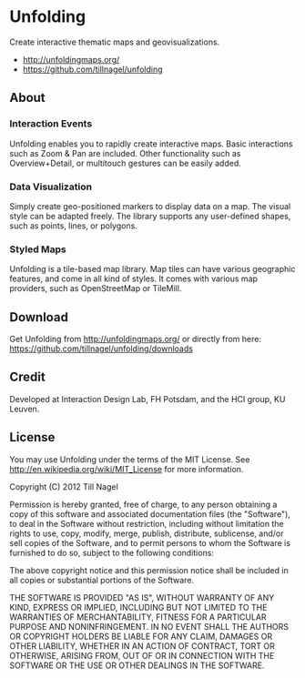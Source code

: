 # Unfolding
Create interactive thematic maps and geovisualizations.

* <http://unfoldingmaps.org/>
* <https://github.com/tillnagel/unfolding>

## About
### Interaction Events
Unfolding enables you to rapidly create interactive maps. Basic interactions
such as Zoom & Pan are included. Other functionality such as Overview+Detail,
or multitouch gestures can be easily added.

### Data Visualization
Simply create geo-positioned markers to display data on a map. The visual style
can be adapted freely. The library supports any user-defined shapes, such as
points, lines, or polygons.

### Styled Maps
Unfolding is a tile-based map library. Map tiles can have various geographic
features, and come in all kind of styles. It comes with various map providers,
such as OpenStreetMap or TileMill.


## Download
Get Unfolding from <http://unfoldingmaps.org/> or directly from here: https://github.com/tillnagel/unfolding/downloads


## Credit
Developed at Interaction Design Lab, FH Potsdam, and the HCI group, KU Leuven.


## License

You may use Unfolding under the terms of the MIT License. See http://en.wikipedia.org/wiki/MIT_License for more information.


Copyright (C) 2012 Till Nagel

Permission is hereby granted, free of charge, to any person obtaining a copy
of this software and associated documentation files (the "Software"), to deal
in the Software without restriction, including without limitation the rights
to use, copy, modify, merge, publish, distribute, sublicense, and/or sell
copies of the Software, and to permit persons to whom the Software is
furnished to do so, subject to the following conditions:

The above copyright notice and this permission notice shall be included in
all copies or substantial portions of the Software.

THE SOFTWARE IS PROVIDED "AS IS", WITHOUT WARRANTY OF ANY KIND, EXPRESS OR
IMPLIED, INCLUDING BUT NOT LIMITED TO THE WARRANTIES OF MERCHANTABILITY,
FITNESS FOR A PARTICULAR PURPOSE AND NONINFRINGEMENT. IN NO EVENT SHALL THE
AUTHORS OR COPYRIGHT HOLDERS BE LIABLE FOR ANY CLAIM, DAMAGES OR OTHER
LIABILITY, WHETHER IN AN ACTION OF CONTRACT, TORT OR OTHERWISE, ARISING FROM,
 OUT OF OR IN CONNECTION WITH THE SOFTWARE OR THE USE OR OTHER DEALINGS IN
 THE SOFTWARE.


